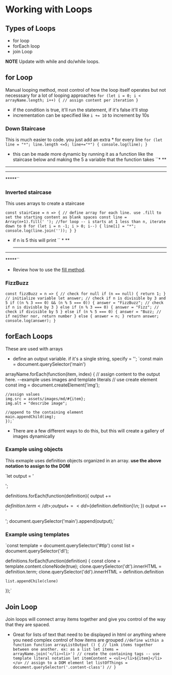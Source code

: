 # Working with Loops

## Types of Loops
* for loop
* forEach loop
* join Loop

**NOTE** Update with while and do/while loops.

## for Loop
Manual looping method, most control of how the loop itself operates but not necesssary for a lot of looping approaches
`for (let i = 0; i < arrayName.length; i++) {
    // assign content per iteration
}`
* if the condition is true, it'll run the statement, if it's false it'll stop
* incrementation can be specified like `i += 10` to increment by 10s

### Down Staircase
This is much easier to code. you just add an extra * for every line
`for (let line = "*"; line.length <=5; line+="*") {
    console.log(line);
}`
* this can be made more dynamic by running it as a function like the staircase below and making the 5 a variable that the function takes
``*
**
***
****
*****`` 

### Inverted staircase
This uses arrays to create a staircase

`const stairCase = n => {
    // define array for each line. use .fill to set the starting content as blank spaces
    const line = Array(n+1).fill(' ');
    //for loop -- i starts at 1 less than n, iterate down to 0
    for (let i = n -1; i > 0; i--) {
        line[i] = "*";
        console.log(line.join(''));
    }
}`
* if n is 5 this will print
``    *
   **
  ***
 ****
*****``
* Review how to use the [fill method](https://developer.mozilla.org/en-US/docs/Web/JavaScript/Reference/Global_Objects/Array/fill).

### FizzBuzz
`const fizzBuzz = n => {
// check for null
    if (n == null) {
    return 1;
    }
// initialize variable
    let answer;
// check if n is divisible by 3 and 5
    if ((n % 3 === 0) && (n % 5 === 0)) {
        answer = "FizzBuzz";
// check if n is divisble by 3
    } else if (n % 3 === 0) {
        answer = "Fizz";
// check if divisible by 5
    } else if (n % 5 === 0) {
        answer = "Buzz;
// if neither nor, return number
    } else {
        answer = n;
    }
    return answer;
    console.log(answer);
}`
## forEach Loops
These are used with arrays

*  define an output variable. if it's a single string, specify = '';
`const main = document.querySelector('main')

arrayName.forEach(function(item, index) {
    // assign content to the output here. --example uses images and template literals
    // use create element 
    const img = document.createElement('img');

    //assign values 
    img.src = assets/images/md/#{item};
    img.alt = "describe image";

    //append to the containing element
    main.appendChild(img);
    });`
* There are a few different ways to do this, but this will create a gallery of images dynamically

### Example using objects
This exmaple uses definition objects organized in an array. **use the above notation to assign to the DOM**

`let output = '<dl>';

definitions.forEach(function(definition){
    output += <dt>${definition.term}</dt>;
    output += <dd>${definition.definition}</dd>\n;
})
output += '</dl>';
document.querySelector('main').append(output);`

### Example using templates

`const template = document.querySelector('#tlp')
const list = document.querySelector('dl');

definitions.forEach(function(definition) {
    const clone = template.content.cloneNode(true);
    clone.querySelector('dt').innerHTML = definition.term;
    clone.querySelector('dd').innerHTML = definition.definition

    list.appendChile(clone)
});`

## Join Loop
Join loops will connect array items together and give you control of the way that they are spaced. 
* Great for lists of text that need to be displayed in html or anything where you need complex control of how items are grouped
`//define within a function
function arrayListOutput () {
    // link items together between one another. ex: as a list
    let items = arrayName.join('</li><li>')
    // create the containing tags -- use template literal notation
    let itemContent = <ul></li>${item}</li></u>
    // assign to a DOM element
    let listOfThings = document.querySelector('.content-class')
    //
    }`
